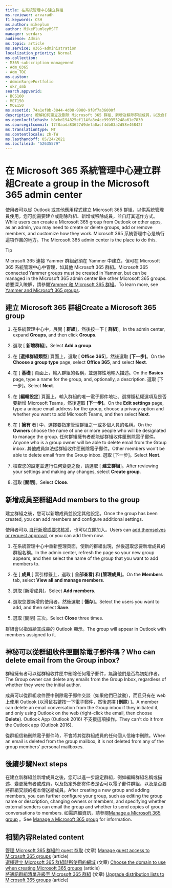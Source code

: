 ```yaml
---
title: 在系統管理中心建立群組
ms.reviewer: arvaradh
f1.keywords: CSH
ms.author: mikeplum
author: MikePlumleyMSFT
manager: serdars
audience: Admin
ms.topic: article
ms.service: o365-administration
localization_priority: Normal
ms.collection:
- M365-subscription-management
- Adm_O365
- Adm_TOC
ms.custom:
- AdminSurgePortfolio
- okr_smb
search.appverid:
- BCS160
- MET150
- MOE150
ms.assetid: 74a1ef8b-3844-4d08-9980-9f8f7a36000f
description: 瞭解如何建立及刪除 Microsoft 365 群組、新增及移除群組成員，以及自訂群組的運作方式。
ms.openlocfilehash: b8cbd194825ef114fa8e4ce999355248a61e7830
ms.sourcegitcommit: 17f0aada83627d9defa0acf4db03a2d58e46842f
ms.translationtype: MT
ms.contentlocale: zh-TW
ms.lasthandoff: 05/24/2021
ms.locfileid: "52635579"
---
```

# <a name="create-a-group-in-the-microsoft-365-admin-center"></a><span data-ttu-id="b748b-103">在 Microsoft 365 系統管理中心建立群組</span><span class="sxs-lookup"><span data-stu-id="b748b-103">Create a group in the Microsoft 365 admin center</span></span>
  
<span data-ttu-id="b748b-104">使用者可以從 Outlook 或其他應用程式建立 Microsoft 365 群組，以供系統管理員使用，您可能需要建立或刪除群組、新增或移除成員，並自訂其運作方式。</span><span class="sxs-lookup"><span data-stu-id="b748b-104">While users can create a Microsoft 365 group from Outlook or other apps, as an admin, you may need to create or delete groups, add or remove members, and customize how they work.</span></span> <span data-ttu-id="b748b-105">Microsoft 365 系統管理中心是執行這項作業的地方。</span><span class="sxs-lookup"><span data-stu-id="b748b-105">The Microsoft 365 admin center is the place to do this.</span></span> 

> [!TIP]
> <span data-ttu-id="b748b-106">Microsoft 365 連接 Yammer 群組必須在 Yammer 中建立，但可在 Microsoft 365 系統管理中心中管理，如其他 Microsoft 365 群組。</span><span class="sxs-lookup"><span data-stu-id="b748b-106">Microsoft 365 connected Yammer groups must be created in Yammer, but can be managed in the Microsoft 365 admin center like other Microsoft 365 groups.</span></span> <span data-ttu-id="b748b-107">若要深入瞭解，請參閱[Yammer 和 Microsoft 365 群組](/yammer/manage-yammer-groups/yammer-and-office-365-groups)。</span><span class="sxs-lookup"><span data-stu-id="b748b-107">To learn more, see [Yammer and Microsoft 365 groups](/yammer/manage-yammer-groups/yammer-and-office-365-groups).</span></span> 

## <a name="create-a-microsoft-365-group"></a><span data-ttu-id="b748b-108">建立 Microsoft 365 群組</span><span class="sxs-lookup"><span data-stu-id="b748b-108">Create a Microsoft 365 group</span></span>

1. <span data-ttu-id="b748b-109">在系統管理中心中，展開 [ **群組**]，然後按一下 [ **群組**]。</span><span class="sxs-lookup"><span data-stu-id="b748b-109">In the admin center, expand **Groups**, and then click **Groups**.</span></span>

2. <span data-ttu-id="b748b-110">選取 [ **新增群組**]。</span><span class="sxs-lookup"><span data-stu-id="b748b-110">Select **Add a group**.</span></span>
  
3. <span data-ttu-id="b748b-111">在 [**選擇群組類型**] 頁面上，選取 [ **Office 365**]，然後選取 **[下一步]**。</span><span class="sxs-lookup"><span data-stu-id="b748b-111">On the **Choose a group type** page, select **Office 365**, and select **Next**.</span></span>

4. <span data-ttu-id="b748b-112">在 [ **基礎** ] 頁面上，輸入群組的名稱，並選擇性地輸入描述。</span><span class="sxs-lookup"><span data-stu-id="b748b-112">On the **Basics** page, type a name for the group, and, optionally, a description.</span></span> <span data-ttu-id="b748b-113">選取 [下一步]。</span><span class="sxs-lookup"><span data-stu-id="b748b-113">Select **Next**.</span></span>
    
5. <span data-ttu-id="b748b-114">在 [**編輯設定**] 頁面上，輸入群組的唯一電子郵件地址、選擇隱私權選項及是否要新增 Microsoft Teams，然後選取 **[下一步]**。</span><span class="sxs-lookup"><span data-stu-id="b748b-114">On the **Edit settings** page, type a unique email address for the group, choose a privacy option and whether you want to add Microsoft Teams, and then select **Next**.</span></span>
    
6. <span data-ttu-id="b748b-115">在 [ **擁有** 者] 中，選擇要指定管理群組之一或多個人員的名稱。</span><span class="sxs-lookup"><span data-stu-id="b748b-115">On the **Owners** choose the name of one or more people who will be designated to manage the group.</span></span> <span data-ttu-id="b748b-116">任何群組擁有者都能從群組收件匣刪除電子郵件。</span><span class="sxs-lookup"><span data-stu-id="b748b-116">Anyone who is a group owner will be able to delete email from the Group inbox.</span></span> <span data-ttu-id="b748b-117">其他成員無法從群組收件匣刪除電子郵件。</span><span class="sxs-lookup"><span data-stu-id="b748b-117">Other members won't be able to delete email from the Group inbox.</span></span> <span data-ttu-id="b748b-118">選取 [下一步]。</span><span class="sxs-lookup"><span data-stu-id="b748b-118">Select **Next**.</span></span>
    
7. <span data-ttu-id="b748b-119">檢查您的設定並進行任何變更之後，請選取 [ **建立群組**]。</span><span class="sxs-lookup"><span data-stu-id="b748b-119">After reviewing your settings and making any changes, select **Create group**.</span></span>

8. <span data-ttu-id="b748b-120">選取 **[關閉]**。</span><span class="sxs-lookup"><span data-stu-id="b748b-120">Select **Close**.</span></span>
    
## <a name="add-members-to-the-group"></a><span data-ttu-id="b748b-121">新增成員至群組</span><span class="sxs-lookup"><span data-stu-id="b748b-121">Add members to the group</span></span>

<span data-ttu-id="b748b-122">建立群組之後，您可以新增成員並設定其他設定。</span><span class="sxs-lookup"><span data-stu-id="b748b-122">Once the group has been created, you can add members and configure additional settings.</span></span>

<span data-ttu-id="b748b-123">使用者可以 [自行新增或要求核准](https://support.microsoft.com/office/2e59e19c-b872-44c8-ae84-0acc4b79c45d)，也可以立即加入。</span><span class="sxs-lookup"><span data-stu-id="b748b-123">Users can [add themselves or request approval](https://support.microsoft.com/office/2e59e19c-b872-44c8-ae84-0acc4b79c45d), or you can add them now.</span></span>

1. <span data-ttu-id="b748b-124">在系統管理中心中重新整理頁面，使新的群組出現，然後選取您要新增成員的群組名稱。</span><span class="sxs-lookup"><span data-stu-id="b748b-124">In the admin center, refresh the page so your new group appears, and then select the name of the group that you want to add members to.</span></span>
    
2. <span data-ttu-id="b748b-125">在 [ **成員** ] 索引標籤上，選取 [ **全部查看] 和 [管理成員**]。</span><span class="sxs-lookup"><span data-stu-id="b748b-125">On the **Members** tab, select **View all and manage members**.</span></span>

3. <span data-ttu-id="b748b-126">選取 [新增成員]。</span><span class="sxs-lookup"><span data-stu-id="b748b-126">Select **Add members**.</span></span>
    
4. <span data-ttu-id="b748b-127">選取您要新增的使用者，然後選取 [ **儲存**]。</span><span class="sxs-lookup"><span data-stu-id="b748b-127">Select the users you want to add, and then select **Save**.</span></span>
    
5. <span data-ttu-id="b748b-128">選取 [關閉] 三次。</span><span class="sxs-lookup"><span data-stu-id="b748b-128">Select **Close** three times.</span></span> 
    
<span data-ttu-id="b748b-129">群組會以指派給其成員的 Outlook 顯示。</span><span class="sxs-lookup"><span data-stu-id="b748b-129">The group will appear in Outlook with members assigned to it.</span></span>

## <a name="who-can-delete-email-from-the-group-inbox"></a><span data-ttu-id="b748b-130">神秘可以從群組收件匣刪除電子郵件嗎？</span><span class="sxs-lookup"><span data-stu-id="b748b-130">Who can delete email from the Group inbox?</span></span>

<span data-ttu-id="b748b-131">群組擁有者可以從群組收件匣中刪除任何電子郵件，無論他們是否為初始作者。</span><span class="sxs-lookup"><span data-stu-id="b748b-131">The Group owner can delete any emails from the Group Inbox, regardless of whether they were the initial author.</span></span>
  
<span data-ttu-id="b748b-132">成員可以從群組收件匣中刪除電子郵件交談（如果他們已啟動），而且只有在 web 上使用 Outlook (以滑鼠右鍵按一下電子郵件，然後選擇 [**刪除**) ]。</span><span class="sxs-lookup"><span data-stu-id="b748b-132">A member can delete an email conversation from the Group inbox if they initiated it, and only using Outlook on the web (right-click the email, then choose **Delete**).</span></span> <span data-ttu-id="b748b-133">Outlook App (Outlook 2016) 不支援這項操作。</span><span class="sxs-lookup"><span data-stu-id="b748b-133">They can't do it from the Outlook app (Outlook 2016).</span></span>
  
<span data-ttu-id="b748b-134">從群組信箱刪除電子郵件時，不會將其從群組成員的任何個人信箱中刪除。</span><span class="sxs-lookup"><span data-stu-id="b748b-134">When an email is deleted from the group mailbox, it is not deleted from any of the group members' personal mailboxes.</span></span>

## <a name="next-steps"></a><span data-ttu-id="b748b-135">後續步驟</span><span class="sxs-lookup"><span data-stu-id="b748b-135">Next steps</span></span>

<span data-ttu-id="b748b-136">在建立新群組並新增成員之後，您可以進一步設定群組，例如編輯群組名稱或描述、變更擁有者或成員，以及指定外部寄件者是否可以電子郵件群組，以及是否要將群組交談的複本傳送給成員。</span><span class="sxs-lookup"><span data-stu-id="b748b-136">After creating a new group and adding members, you can further configure your group, such as editing the group name or description, changing owners or members, and specifying whether external senders can email the group and whether to send copies of group conversations to members.</span></span> <span data-ttu-id="b748b-137">如需詳細資訊，請參閱[Manage a Microsoft 365 group](manage-groups.md) 。</span><span class="sxs-lookup"><span data-stu-id="b748b-137">See [Manage a Microsoft 365 group](manage-groups.md) for information.</span></span>

## <a name="related-content"></a><span data-ttu-id="b748b-138">相關內容</span><span class="sxs-lookup"><span data-stu-id="b748b-138">Related content</span></span>

<span data-ttu-id="b748b-139">[管理 Microsoft 365 群組的 guest 存取](https://support.microsoft.com/office/bfc7a840-868f-4fd6-a390-f347bf51aff6) (文章) </span><span class="sxs-lookup"><span data-stu-id="b748b-139">[Manage guest access to Microsoft 365 groups](https://support.microsoft.com/office/bfc7a840-868f-4fd6-a390-f347bf51aff6) (article)</span></span>\
<span data-ttu-id="b748b-140">[選擇建立 Microsoft 365 群組時所使用的網域](../../solutions/choose-domain-to-create-groups.md) (文章) </span><span class="sxs-lookup"><span data-stu-id="b748b-140">[Choose the domain to use when creating Microsoft 365 groups](../../solutions/choose-domain-to-create-groups.md) (article)</span></span>\
<span data-ttu-id="b748b-141">[將通訊群組清單升級至 Microsoft 365 群組](../manage/upgrade-distribution-lists.md) (文章) </span><span class="sxs-lookup"><span data-stu-id="b748b-141">[Upgrade distribution lists to Microsoft 365 groups](../manage/upgrade-distribution-lists.md) (article)</span></span>